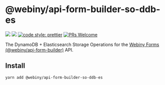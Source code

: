 # @webiny/api-form-builder-so-ddb-es
[![](https://img.shields.io/npm/dw/@webiny/api-form-builder-so-ddb-es.svg)](https://www.npmjs.com/package/@webiny/api-form-builder-so-ddb-es) 
[![](https://img.shields.io/npm/v/@webiny/api-form-builder-so-ddb-es.svg)](https://www.npmjs.com/package/@webiny/api-form-builder-so-ddb-es)
[![code style: prettier](https://img.shields.io/badge/code_style-prettier-ff69b4.svg?style=flat-square)](https://github.com/prettier/prettier)
[![PRs Welcome](https://img.shields.io/badge/PRs-welcome-brightgreen.svg?style=flat-square)](http://makeapullrequest.com)

The DynamoDB + Elasticsearch Storage Operations for the [Webiny Forms (@webiny/api-form-builder)](../api-form-builder) API. 
  
## Install
```
yarn add @webiny/api-form-builder-so-ddb-es
```
